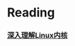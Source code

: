 # Reading
### [深入理解Linux内核](https://github.com/LuciferLau/Reading/blob/main/%E3%80%8A%E6%B7%B1%E5%85%A5%E7%90%86%E8%A7%A3Linux%E5%86%85%E6%A0%B8%E3%80%8B.md)
